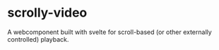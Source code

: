 # scrolly-video
A webcomponent built with svelte for scroll-based (or other externally controlled) playback.

